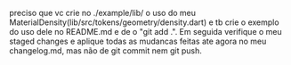 preciso que vc crie no ./example/lib/ o uso do meu MaterialDensity(lib/src/tokens/geometry/density.dart) e tb crie o exemplo do uso dele no README.md e de o "git add .". Em seguida verifique o meu staged changes e aplique todas as mudancas feitas ate agora no meu changelog.md, mas não de git commit nem git push.

